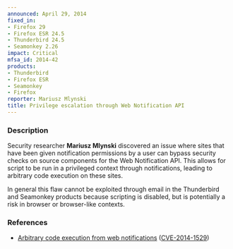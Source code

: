 ```yaml
---
announced: April 29, 2014
fixed_in:
- Firefox 29
- Firefox ESR 24.5
- Thunderbird 24.5
- Seamonkey 2.26
impact: Critical
mfsa_id: 2014-42
products:
- Thunderbird
- Firefox ESR
- Seamonkey
- Firefox
reporter: Mariusz Mlynski
title: Privilege escalation through Web Notification API
---
```


<h3>Description</h3>

<p>Security researcher <strong>Mariusz Mlynski</strong> discovered an issue
where sites that have been given notification permissions by a user can bypass
security checks on source components for the Web Notification API. This allows
for script to be run in a privileged context through notifications, leading to
arbitrary code execution on these sites.
</p>

<p class="note">In general this flaw cannot be exploited through email in the
Thunderbird and Seamonkey products because scripting is disabled, but is
potentially a risk in browser or browser-like contexts.</p>

<h3>References</h3>

<ul>
  <li><a href="https://bugzilla.mozilla.org/show_bug.cgi?id=987003">
       Arbitrary code execution from web notifications</a> (<a href="http://cve.mitre.org/cgi-bin/cvename.cgi?name=CVE-2014-1529" class="ex-ref">CVE-2014-1529</a>)</li>
</ul>



